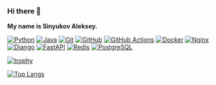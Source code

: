 ### Hi there 👋

**My name is Sinyukov Aleksey.**

[![Python](https://skillicons.dev/icons?i=python)](https://www.python.org/)
[![Java](https://skillicons.dev/icons?i=java)](https://www.oracle.com/cis/java/)
[![Git](https://skillicons.dev/icons?i=git)](https://git-scm.com/)
[![GitHub](https://skillicons.dev/icons?i=github)](https://github.com/)
[![GitHub Actions](https://skillicons.dev/icons?i=githubactions)](https://github.com/features/actions)
[![Docker](https://skillicons.dev/icons?i=docker)](https://www.docker.com/)
[![Nginx](https://skillicons.dev/icons?i=nginx)](https://www.nginx.com/)
[![Django](https://skillicons.dev/icons?i=django)](https://www.djangoproject.com/)
[![FastAPI](https://skillicons.dev/icons?i=fastapi)](https://fastapi.tiangolo.com/)
[![Redis](https://skillicons.dev/icons?i=redis)](https://redis.io/)
[![PostgreSQL](https://skillicons.dev/icons?i=postgresql)](https://www.postgresql.org/)

[![trophy](https://github-profile-trophy.vercel.app/?username=aleksey2299-1)](https://github.com/aleksey2299-1/github-profile-trophy)

[![Top Langs](https://github-readme-stats.vercel.app/api/top-langs/?username=aleksey2299-1&layout=compact)](https://github.com/aleksey2299-1/github-readme-stats)

<!--
**aleksey2299-1/aleksey2299-1** is a ✨ _special_ ✨ repository because its `README.md` (this file) appears on your GitHub profile.

Here are some ideas to get you started:

- 🔭 I’m currently working on ...
- 🌱 I’m currently learning ...
- 👯 I’m looking to collaborate on ...
- 🤔 I’m looking for help with ...
- 💬 Ask me about ...
- 📫 How to reach me: ...
- 😄 Pronouns: ...
- ⚡ Fun fact: ...
-->
